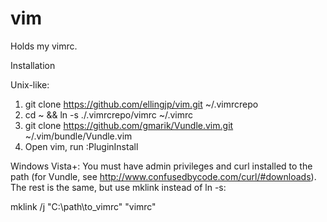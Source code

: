 vim
===

Holds my vimrc.

Installation

Unix-like:
1. git clone https://github.com/ellingjp/vim.git ~/.vimrcrepo
2. cd ~ && ln -s ./.vimrcrepo/vimrc ~/.vimrc
3. git clone https://github.com/gmarik/Vundle.vim.git ~/.vim/bundle/Vundle.vim
4. Open vim, run :PluginInstall


Windows Vista+:
You must have admin privileges and curl installed to the path (for Vundle, see http://www.confusedbycode.com/curl/#downloads).
The rest is the same, but use mklink instead of ln -s:

 mklink /j "C:\path\to\_vimrc" "vimrc"
